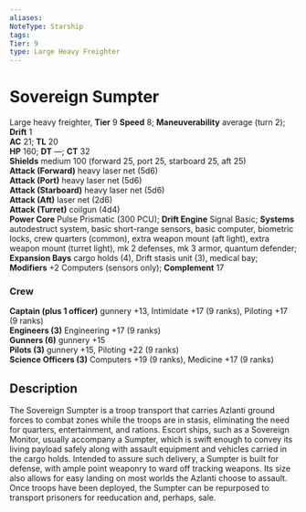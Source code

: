 ```yaml
---
aliases: 
NoteType: Starship
tags: 
Tier: 9
type: Large Heavy Freighter
---
```


# Sovereign Sumpter

Large heavy freighter, **Tier** 9 
**Speed** 8; **Maneuverability** average (turn 2); **Drift** 1  
**AC** 21; **TL** 20  
**HP** 160; **DT** —; **CT** 32  
**Shields** medium 100 (forward 25, port 25, starboard 25, aft 25)  
**Attack (Forward)** heavy laser net (5d6)  
**Attack (Port)** heavy laser net (5d6)  
**Attack (Starboard)** heavy laser net (5d6)  
**Attack (Aft)** laser net (2d6)  
**Attack (Turret)** coilgun (4d4)  
**Power Core** Pulse Prismatic (300 PCU); **Drift Engine** Signal Basic; **Systems** autodestruct system, basic short-range sensors, basic computer, biometric locks, crew quarters (common), extra weapon mount (aft light), extra weapon mount (turret light), mk 2 defenses, mk 3 armor, quantum defender; **Expansion Bays** cargo holds (4), Drift stasis unit (3), medical bay; **Modifiers** +2 Computers (sensors only); **Complement** 17

### Crew

**Captain (plus 1 officer)** gunnery +13, Intimidate +17 (9 ranks), Piloting +17 (9 ranks)  
**Engineers (3)** Engineering +17 (9 ranks)  
**Gunners (6)** gunnery +15  
**Pilots (3)** gunnery +15, Piloting +22 (9 ranks)  
**Science Officers (3)** Computers +19 (9 ranks), Medicine +17 (9 ranks)

## Description

The Sovereign Sumpter is a troop transport that carries Azlanti ground forces to combat zones while the troops are in stasis, eliminating the need for quarters, entertainment, and rations. Escort ships, such as a Sovereign Monitor, usually accompany a Sumpter, which is swift enough to convey its living payload safely along with assault equipment and vehicles carried in the cargo holds. Intended to assure such delivery, a Sumpter is built for defense, with ample point weaponry to ward off tracking weapons. Its size also allows for easy landing on most worlds the Azlanti choose to assault. Once troops have been deployed, the Sumpter can be repurposed to transport prisoners for reeducation and, perhaps, sale.